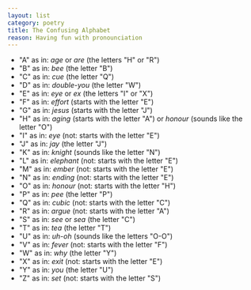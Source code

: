```yaml
---
layout: list
category: poetry
title: The Confusing Alphabet
reason: Having fun with pronounciation
---
```

* "A" as in: _age_ or _are_ (the letters "H" or "R")
* "B" as in: _bee_ (the letter "B")
* "C" as in: _cue_ (the letter "Q")
* "D" as in: _double-you_ (the letter "W")
* "E" as in: _eye_ or _ex_ (the letters "I" or "X")
* "F" as in: _effort_ (starts with the letter "E")
* "G" as in: _jesus_ (starts with the letter "J")
* "H" as in: _aging_ (starts with the letter "A") or _honour_ (sounds like the letter "O")
* "I" as in: _eye_ (not: starts with the letter "E")
* "J" as in: _jay_ (the letter "J")
* "K" as in: _knight_ (sounds like the letter "N")
* "L" as in: _elephant_ (not: starts with the letter "E")
* "M" as in: _ember_ (not: starts with the letter "E")
* "N" as in: _ending_ (not: starts with the letter "E")
* "O" as in: _honour_ (not: starts with the letter "H")
* "P" as in: _pee_ (the letter "P")
* "Q" as in: _cubic_ (not: starts with the letter "C")
* "R" as in: _argue_ (not: starts with the letter "A")
* "S" as in: _see_ or _sea_ (the letter "C")
* "T" as in: _tea_ (the letter "T")
* "U" as in: _uh-oh_ (sounds like the letters "O-O")
* "V" as in: _fever_ (not: starts with the letter "F")
* "W" as in: _why_ (the letter "Y")
* "X" as in: _exit_ (not: starts with the letter "E")
* "Y" as in: _you_ (the letter "U")
* "Z" as in: _set_ (not: starts with the letter "S")
